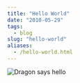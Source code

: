 ```yaml
---
title: "Hello World"
date: "2010-05-29"
tags:
  - blog
slug: "hello-world"
aliases:
  - /hello-world.html
---
```


![Dragon says hello](/img/hello-world.png)
